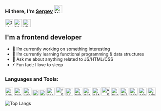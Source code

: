 ### Hi there, I'm <a href='https://kalinss.pw' alt='Kalinss homepage'>Sergey</a> <img width="26px" alt="Hi"  src="https://image.flaticon.com/icons/svg/501/501127.svg"/>

<a href='https://t.me/kalinss16'><img align='left' width="26px" src="https://cdn.worldvectorlogo.com/logos/telegram-1.svg" alt="telegram"></a>
<a href='mailto:kalinss16@gmail.com'><img align='left' width="26px" src="https://image.flaticon.com/icons/svg/732/732200.svg" alt="send me"></a>
<a href='https://vk.com/hidashko'><img align='left' width="26px" src="https://cdn.worldvectorlogo.com/logos/vk-1.svg" alt="vkotakte"></a>

</br>

## I'm a frontend developer

- 🔭 I’m currently working on something interesting
- 🌱 I’m currently learning functional programming & data structures
- 💬 Ask me about anything related to JS/HTML/CSS
- ⚡ Fun fact: I love to sleep

### Languages and Tools:
<code><img  width="26px" src="https://cdn.worldvectorlogo.com/logos/logo-javascript.svg" alt="javascript"></code>
<code><img  width="26px" src="https://cdn.worldvectorlogo.com/logos/typescript.svg" alt="typescript"></code>
<code><img  width="26px" src="https://cdn.worldvectorlogo.com/logos/webstorm-icon.svg" alt="webstorm"></code>
<code><img  width="19px" src="https://cdn.worldvectorlogo.com/logos/html-1.svg" alt="html"></code>
<code><img  width="19px" src="https://cdn.worldvectorlogo.com/logos/css-3.svg" alt="css"></code>
<code><img  width="26px" src="https://cdn.worldvectorlogo.com/logos/sass-1.svg" alt="sass"></code>
<code><img  width="28px" src="https://cdn.worldvectorlogo.com/logos/react-2.svg" alt="react"></code>
<code><img  width="25px" src="https://cdn.worldvectorlogo.com/logos/redux.svg" alt="redux"></code>
<code><img  width="26px" src="https://cdn.worldvectorlogo.com/logos/mobx.svg" alt="mobx"></code>
<code><img   width="26px" src="https://cdn.worldvectorlogo.com/logos/git-icon.svg" alt="git"></code>
<code><img  width="26px" src="https://cdn.worldvectorlogo.com/logos/github-icon.svg" alt="github"></code>
<code><img  width="28px" src="https://cdn.worldvectorlogo.com/logos/webpack-icon.svg" alt="webpack"></code>
<code><img  width="26px" src="https://cdn.worldvectorlogo.com/logos/pug.svg" alt="pug"></code>
<code><img  width="26px" src="https://cdn.worldvectorlogo.com/logos/gulp-1.svg" alt="gulp"></code>
<code><img  width="26px" src="https://cdn.worldvectorlogo.com/logos/adobe-photoshop-2.svg" alt="adobe photoshop"></code>
<code><img width="26px" src="https://cdn.worldvectorlogo.com/logos/adobe-illustrator-cc-2019.svg" alt="adobe illustrator"></code>
<code><img width="26px" src="https://cdn.worldvectorlogo.com/logos/figma-1.svg" alt="adobe illustrator"></code>

![Top Langs](https://github-readme-stats.vercel.app/api/top-langs/?username=kalinss&layout=compact)
